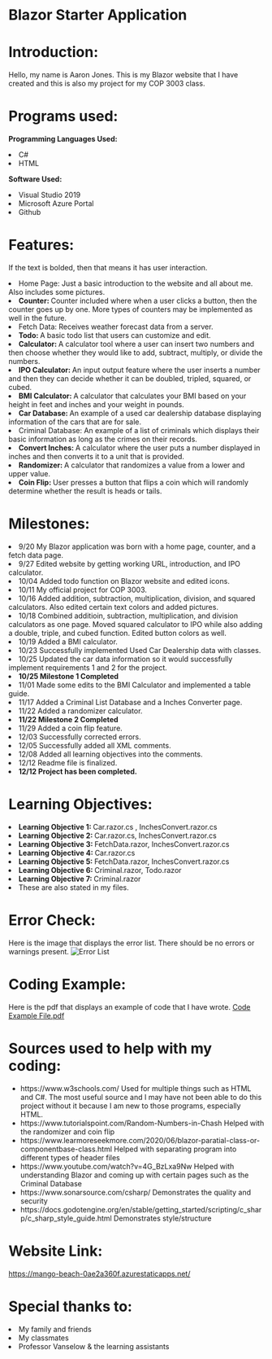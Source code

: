 # Blazor Starter Application

# Introduction:

Hello, my name is Aaron Jones. This is my Blazor website that I have created and this is also my project for my COP 3003 class.


# Programs used:

 <b> Programming Languages Used: </b>
 <li>
  C#
 <li>
  HTML

 <b> Software Used: </b>
 <li>
  Visual Studio 2019
 <li>
  Microsoft Azure Portal
 <li>
  Github
  

# Features:
If the text is bolded, then that means it has user interaction.
<br />

<li>
Home Page: Just a basic introduction to the website and all about me. Also includes some pictures.
<li>
<b> Counter: </b> Counter included where when a user clicks a button, then the counter goes up by one. More types of counters may be implemented as well in the future.
<li>
Fetch Data: Receives weather forecast data from a server.
<li>
 <b> Todo: </b> A basic todo list that users can customize and edit.
<li>
 <b> Calculator: </b> A calculator tool where a user can insert two numbers and then choose whether they would like to add, subtract, multiply, or divide the numbers.
<li>
 <b> IPO Calculator: </b> An input output feature where the user inserts a number and then they can decide whether it can be doubled, tripled, squared, or cubed.
<li>
 <b> BMI Calculator: </b> A calculator that calculates your BMI based on your height in feet and inches and your weight in pounds.
<li>
 <b> Car Database: </b> An example of a used car dealership database displaying information of the cars that are for sale.
<li>
Criminal Database: An example of a list of criminals which displays their basic information as long as the crimes on their records.
<li>
 <b> Convert Inches: </b> A calculator where the user puts a number displayed in inches and then converts it to a unit that is provided.
<li>
 <b> Randomizer: </b> A calculator that randomizes a value from a lower and upper value.
<li>
 <b> Coin Flip: </b> User presses a button that flips a coin which will randomly determine whether the result is heads or tails.


# Milestones:

 <li>
9/20 My Blazor application was born with a home page, counter, and a fetch data page.
<li>
9/27 Edited website by getting working URL, introduction, and IPO calculator.
<li>
10/04 Added todo function on Blazor website and edited icons.
<li>
10/11 My official project for COP 3003.
<li>
10/16 Added addition, subtraction, multiplication, division, and squared calculators. Also edited certain text colors and added pictures.
<li>
10/18 Combined additioin, subtraction, multiplication, and division calculators as one page. Moved squared calculator to IPO while also adding a double, triple, and cubed function. Edited button colors as well.
<li>
10/19 Added a BMI calculator.
<li>
10/23 Successfully implemented Used Car Dealership data with classes.
<li>
10/25 Updated the car data information so it would successfully implement requirements 1 and 2 for the project.
<li>
<b> 10/25 Milestone 1 Completed </b>
<li>
11/01 Made some edits to the BMI Calculator and implemented a table guide.
<li>
11/17 Added a Criminal List Database and a Inches Converter page.
<li>
11/22 Added a randomizer calculator.
<li>
<b> 11/22 Milestone 2 Completed </b>
<li>
11/29 Added a coin flip feature.
<li>
12/03 Successfully corrected errors.
<li>
12/05 Successfully added all XML comments.
<li>
12/08 Added all learning objectives into the comments.
<li>
12/12 Readme file is finalized.
<li>
 <b> 12/12 Project has been completed. </b>

# Learning Objectives: 
<li> <b> Learning Objective 1: </b> Car.razor.cs , InchesConvert.razor.cs
<li> <b> Learning Objective 2: </b> Car.razor.cs, InchesConvert.razor.cs
<li> <b> Learning Objective 3: </b> FetchData.razor, InchesConvert.razor.cs
<li> <b> Learning Objective 4: </b> Car.razor.cs
<li> <b> Learning Objective 5: </b> FetchData.razor, InchesConvert.razor.cs
<li> <b> Learning Objective 6: </b> Criminal.razor, Todo.razor
<li> <b> Learning Objective 7: </b> Criminal.razor
       <li> These are also stated in my files.

# Error Check:
Here is the image that displays the error list. There should be no errors or warnings present.
![Error List](https://user-images.githubusercontent.com/89741548/145693664-117f5999-0b8c-457b-af37-026b8488d857.png)
  
# Coding Example:
  Here is the pdf that displays an example of code that I have wrote.
  [Code Example File.pdf](https://github.com/aaronjonj1/blazorstarterpack/files/7697841/Code.Example.File.pdf)


# Sources used to help with my coding:
<ul>
<li>
https://www.w3schools.com/ Used for multiple things such as HTML and C#. The most useful source and I may have not been able to do this project without it because I am new to those programs, especially HTML.
 <li> 
https://www.tutorialspoint.com/Random-Numbers-in-Chash Helped with the randomizer and coin flip
  <li>
https://www.learmoreseekmore.com/2020/06/blazor-paratial-class-or-componentbase-class.html Helped with separating program into different types of header files
  <li>
https://www.youtube.com/watch?v=4G_BzLxa9Nw Helped with understanding Blazor and coming up with certain pages such as the Criminal Database
  <li>
https://www.sonarsource.com/csharp/ Demonstrates the quality and security
  <li>
https://docs.godotengine.org/en/stable/getting_started/scripting/c_sharp/c_sharp_style_guide.html Demonstrates style/structure
</ul>

# Website Link:
https://mango-beach-0ae2a360f.azurestaticapps.net/

# Special thanks to:
<li>
 My family and friends
<li>
 My classmates
<li>
 Professor Vanselow & the learning assistants
